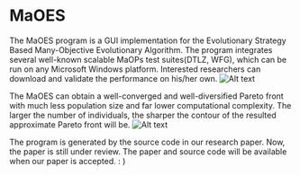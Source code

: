 # MaOES
The MaOES program is a GUI implementation for the Evolutionary Strategy Based Many-Objective Evolutionary Algorithm. The program integrates several well-known scalable MaOPs test suites(DTLZ, WFG), which can be run on any Microsoft Windows platform. Interested researchers can download and validate the performance on his/her own.
![Alt text](https://github.com/MaOEA/MaOES/blob/master/Images/MaOES.GUI.jpg)

The MaOES can obtain a well-converged and well-diversified Pareto front with much less population size and far lower computational complexity. The larger the number of individuals, the sharper the contour of the resulted approximate Pareto front will be.
![Alt text](https://github.com/MaOEA/MaOES/blob/master/Images/MaOES.Different.Population.Size.jpg)

The program is generated by the source code in our research paper. Now, the paper is still under review. The paper and source code will be available when our paper is accepted. : )
